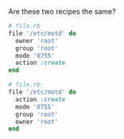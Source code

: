 Are these two recipes the same?

```ruby
# file.rb
file '/etc/motd' do
  owner 'root'
  group 'root'
  mode '0755'
  action :create
end
```

```ruby
# file.rb
file '/etc/motd' do
  action :create
  mode '0755'
  group 'root'
  owner 'root'
end
```
